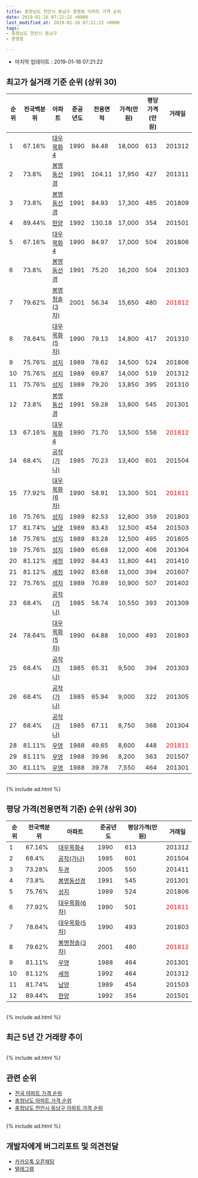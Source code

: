 ```yaml
---
title: 충청남도 천안시 동남구 봉명동 아파트 가격 순위
date: 2019-01-16 07:21:22 +0900
last_modified_at: 2019-01-16 07:21:22 +0900
tags:
- 충청남도 천안시 동남구
- 봉명동

---
```


* 마지막 업데이트 : 2019-01-16 07:21:22

## 최고가 실거래 기준 순위 (상위 30)


|순위|전국백분위|아파트|준공년도|전용면적|가격(만원)|평당가격(만원)|거래일|
|---|---|---|---|---|---|---|---|
|1|67.16%|[대우목화4](https://search.naver.com/search.naver?query=%EC%B6%A9%EC%B2%AD%EB%82%A8%EB%8F%84+%EC%B2%9C%EC%95%88%EC%8B%9C+%EB%8F%99%EB%82%A8%EA%B5%AC+%EB%B4%89%EB%AA%85%EB%8F%99+%EB%8C%80%EC%9A%B0%EB%AA%A9%ED%99%944)|1990|84.48|18,000|613|201312|
|2|73.8%|[봉명동선경](https://search.naver.com/search.naver?query=%EC%B6%A9%EC%B2%AD%EB%82%A8%EB%8F%84+%EC%B2%9C%EC%95%88%EC%8B%9C+%EB%8F%99%EB%82%A8%EA%B5%AC+%EB%B4%89%EB%AA%85%EB%8F%99+%EB%B4%89%EB%AA%85%EB%8F%99%EC%84%A0%EA%B2%BD)|1991|104.11|17,950|427|201311|
|3|73.8%|[봉명동선경](https://search.naver.com/search.naver?query=%EC%B6%A9%EC%B2%AD%EB%82%A8%EB%8F%84+%EC%B2%9C%EC%95%88%EC%8B%9C+%EB%8F%99%EB%82%A8%EA%B5%AC+%EB%B4%89%EB%AA%85%EB%8F%99+%EB%B4%89%EB%AA%85%EB%8F%99%EC%84%A0%EA%B2%BD)|1991|84.93|17,300|485|201809|
|4|89.44%|[한양](https://search.naver.com/search.naver?query=%EC%B6%A9%EC%B2%AD%EB%82%A8%EB%8F%84+%EC%B2%9C%EC%95%88%EC%8B%9C+%EB%8F%99%EB%82%A8%EA%B5%AC+%EB%B4%89%EB%AA%85%EB%8F%99+%ED%95%9C%EC%96%91)|1992|130.18|17,000|354|201501|
|5|67.16%|[대우목화4](https://search.naver.com/search.naver?query=%EC%B6%A9%EC%B2%AD%EB%82%A8%EB%8F%84+%EC%B2%9C%EC%95%88%EC%8B%9C+%EB%8F%99%EB%82%A8%EA%B5%AC+%EB%B4%89%EB%AA%85%EB%8F%99+%EB%8C%80%EC%9A%B0%EB%AA%A9%ED%99%944)|1990|84.97|17,000|504|201806|
|6|73.8%|[봉명동선경](https://search.naver.com/search.naver?query=%EC%B6%A9%EC%B2%AD%EB%82%A8%EB%8F%84+%EC%B2%9C%EC%95%88%EC%8B%9C+%EB%8F%99%EB%82%A8%EA%B5%AC+%EB%B4%89%EB%AA%85%EB%8F%99+%EB%B4%89%EB%AA%85%EB%8F%99%EC%84%A0%EA%B2%BD)|1991|75.20|16,200|504|201303|
|7|79.62%|[봉명청솔(3차)](https://search.naver.com/search.naver?query=%EC%B6%A9%EC%B2%AD%EB%82%A8%EB%8F%84+%EC%B2%9C%EC%95%88%EC%8B%9C+%EB%8F%99%EB%82%A8%EA%B5%AC+%EB%B4%89%EB%AA%85%EB%8F%99+%EB%B4%89%EB%AA%85%EC%B2%AD%EC%86%94%283%EC%B0%A8%29)|2001|56.34|15,650|480|<span style="color:red">201812</span>|
|8|78.64%|[대우목화(5차)](https://search.naver.com/search.naver?query=%EC%B6%A9%EC%B2%AD%EB%82%A8%EB%8F%84+%EC%B2%9C%EC%95%88%EC%8B%9C+%EB%8F%99%EB%82%A8%EA%B5%AC+%EB%B4%89%EB%AA%85%EB%8F%99+%EB%8C%80%EC%9A%B0%EB%AA%A9%ED%99%94%285%EC%B0%A8%29)|1990|79.13|14,800|417|201310|
|9|75.76%|[성지](https://search.naver.com/search.naver?query=%EC%B6%A9%EC%B2%AD%EB%82%A8%EB%8F%84+%EC%B2%9C%EC%95%88%EC%8B%9C+%EB%8F%99%EB%82%A8%EA%B5%AC+%EB%B4%89%EB%AA%85%EB%8F%99+%EC%84%B1%EC%A7%80)|1989|78.62|14,500|524|201806|
|10|75.76%|[성지](https://search.naver.com/search.naver?query=%EC%B6%A9%EC%B2%AD%EB%82%A8%EB%8F%84+%EC%B2%9C%EC%95%88%EC%8B%9C+%EB%8F%99%EB%82%A8%EA%B5%AC+%EB%B4%89%EB%AA%85%EB%8F%99+%EC%84%B1%EC%A7%80)|1989|69.87|14,000|519|201312|
|11|75.76%|[성지](https://search.naver.com/search.naver?query=%EC%B6%A9%EC%B2%AD%EB%82%A8%EB%8F%84+%EC%B2%9C%EC%95%88%EC%8B%9C+%EB%8F%99%EB%82%A8%EA%B5%AC+%EB%B4%89%EB%AA%85%EB%8F%99+%EC%84%B1%EC%A7%80)|1989|79.20|13,850|395|201310|
|12|73.8%|[봉명동선경](https://search.naver.com/search.naver?query=%EC%B6%A9%EC%B2%AD%EB%82%A8%EB%8F%84+%EC%B2%9C%EC%95%88%EC%8B%9C+%EB%8F%99%EB%82%A8%EA%B5%AC+%EB%B4%89%EB%AA%85%EB%8F%99+%EB%B4%89%EB%AA%85%EB%8F%99%EC%84%A0%EA%B2%BD)|1991|59.28|13,800|545|201301|
|13|67.16%|[대우목화4](https://search.naver.com/search.naver?query=%EC%B6%A9%EC%B2%AD%EB%82%A8%EB%8F%84+%EC%B2%9C%EC%95%88%EC%8B%9C+%EB%8F%99%EB%82%A8%EA%B5%AC+%EB%B4%89%EB%AA%85%EB%8F%99+%EB%8C%80%EC%9A%B0%EB%AA%A9%ED%99%944)|1990|71.70|13,500|556|<span style="color:red">201812</span>|
|14|68.4%|[공작(가나)](https://search.naver.com/search.naver?query=%EC%B6%A9%EC%B2%AD%EB%82%A8%EB%8F%84+%EC%B2%9C%EC%95%88%EC%8B%9C+%EB%8F%99%EB%82%A8%EA%B5%AC+%EB%B4%89%EB%AA%85%EB%8F%99+%EA%B3%B5%EC%9E%91%28%EA%B0%80%EB%82%98%29)|1985|70.23|13,400|601|201504|
|15|77.92%|[대우목화(6차)](https://search.naver.com/search.naver?query=%EC%B6%A9%EC%B2%AD%EB%82%A8%EB%8F%84+%EC%B2%9C%EC%95%88%EC%8B%9C+%EB%8F%99%EB%82%A8%EA%B5%AC+%EB%B4%89%EB%AA%85%EB%8F%99+%EB%8C%80%EC%9A%B0%EB%AA%A9%ED%99%94%286%EC%B0%A8%29)|1990|58.91|13,300|501|<span style="color:red">201811</span>|
|16|75.76%|[성지](https://search.naver.com/search.naver?query=%EC%B6%A9%EC%B2%AD%EB%82%A8%EB%8F%84+%EC%B2%9C%EC%95%88%EC%8B%9C+%EB%8F%99%EB%82%A8%EA%B5%AC+%EB%B4%89%EB%AA%85%EB%8F%99+%EC%84%B1%EC%A7%80)|1989|82.53|12,800|359|201803|
|17|81.74%|[남양](https://search.naver.com/search.naver?query=%EC%B6%A9%EC%B2%AD%EB%82%A8%EB%8F%84+%EC%B2%9C%EC%95%88%EC%8B%9C+%EB%8F%99%EB%82%A8%EA%B5%AC+%EB%B4%89%EB%AA%85%EB%8F%99+%EB%82%A8%EC%96%91)|1989|83.43|12,500|454|201503|
|18|75.76%|[성지](https://search.naver.com/search.naver?query=%EC%B6%A9%EC%B2%AD%EB%82%A8%EB%8F%84+%EC%B2%9C%EC%95%88%EC%8B%9C+%EB%8F%99%EB%82%A8%EA%B5%AC+%EB%B4%89%EB%AA%85%EB%8F%99+%EC%84%B1%EC%A7%80)|1989|83.28|12,500|495|201605|
|19|75.76%|[성지](https://search.naver.com/search.naver?query=%EC%B6%A9%EC%B2%AD%EB%82%A8%EB%8F%84+%EC%B2%9C%EC%95%88%EC%8B%9C+%EB%8F%99%EB%82%A8%EA%B5%AC+%EB%B4%89%EB%AA%85%EB%8F%99+%EC%84%B1%EC%A7%80)|1989|65.68|12,000|406|201304|
|20|81.12%|[세정](https://search.naver.com/search.naver?query=%EC%B6%A9%EC%B2%AD%EB%82%A8%EB%8F%84+%EC%B2%9C%EC%95%88%EC%8B%9C+%EB%8F%99%EB%82%A8%EA%B5%AC+%EB%B4%89%EB%AA%85%EB%8F%99+%EC%84%B8%EC%A0%95)|1992|84.43|11,800|441|201410|
|21|81.12%|[세정](https://search.naver.com/search.naver?query=%EC%B6%A9%EC%B2%AD%EB%82%A8%EB%8F%84+%EC%B2%9C%EC%95%88%EC%8B%9C+%EB%8F%99%EB%82%A8%EA%B5%AC+%EB%B4%89%EB%AA%85%EB%8F%99+%EC%84%B8%EC%A0%95)|1992|83.68|11,000|394|201607|
|22|75.76%|[성지](https://search.naver.com/search.naver?query=%EC%B6%A9%EC%B2%AD%EB%82%A8%EB%8F%84+%EC%B2%9C%EC%95%88%EC%8B%9C+%EB%8F%99%EB%82%A8%EA%B5%AC+%EB%B4%89%EB%AA%85%EB%8F%99+%EC%84%B1%EC%A7%80)|1989|70.89|10,900|507|201402|
|23|68.4%|[공작(가나)](https://search.naver.com/search.naver?query=%EC%B6%A9%EC%B2%AD%EB%82%A8%EB%8F%84+%EC%B2%9C%EC%95%88%EC%8B%9C+%EB%8F%99%EB%82%A8%EA%B5%AC+%EB%B4%89%EB%AA%85%EB%8F%99+%EA%B3%B5%EC%9E%91%28%EA%B0%80%EB%82%98%29)|1985|58.74|10,550|393|201309|
|24|78.64%|[대우목화(5차)](https://search.naver.com/search.naver?query=%EC%B6%A9%EC%B2%AD%EB%82%A8%EB%8F%84+%EC%B2%9C%EC%95%88%EC%8B%9C+%EB%8F%99%EB%82%A8%EA%B5%AC+%EB%B4%89%EB%AA%85%EB%8F%99+%EB%8C%80%EC%9A%B0%EB%AA%A9%ED%99%94%285%EC%B0%A8%29)|1990|64.88|10,000|493|201803|
|25|68.4%|[공작(가나)](https://search.naver.com/search.naver?query=%EC%B6%A9%EC%B2%AD%EB%82%A8%EB%8F%84+%EC%B2%9C%EC%95%88%EC%8B%9C+%EB%8F%99%EB%82%A8%EA%B5%AC+%EB%B4%89%EB%AA%85%EB%8F%99+%EA%B3%B5%EC%9E%91%28%EA%B0%80%EB%82%98%29)|1985|65.31|9,500|394|201303|
|26|68.4%|[공작(가나)](https://search.naver.com/search.naver?query=%EC%B6%A9%EC%B2%AD%EB%82%A8%EB%8F%84+%EC%B2%9C%EC%95%88%EC%8B%9C+%EB%8F%99%EB%82%A8%EA%B5%AC+%EB%B4%89%EB%AA%85%EB%8F%99+%EA%B3%B5%EC%9E%91%28%EA%B0%80%EB%82%98%29)|1985|65.94|9,000|322|201305|
|27|68.4%|[공작(가나)](https://search.naver.com/search.naver?query=%EC%B6%A9%EC%B2%AD%EB%82%A8%EB%8F%84+%EC%B2%9C%EC%95%88%EC%8B%9C+%EB%8F%99%EB%82%A8%EA%B5%AC+%EB%B4%89%EB%AA%85%EB%8F%99+%EA%B3%B5%EC%9E%91%28%EA%B0%80%EB%82%98%29)|1985|67.11|8,750|368|201304|
|28|81.11%|[우영](https://search.naver.com/search.naver?query=%EC%B6%A9%EC%B2%AD%EB%82%A8%EB%8F%84+%EC%B2%9C%EC%95%88%EC%8B%9C+%EB%8F%99%EB%82%A8%EA%B5%AC+%EB%B4%89%EB%AA%85%EB%8F%99+%EC%9A%B0%EC%98%81)|1988|49.65|8,600|448|<span style="color:red">201811</span>|
|29|81.11%|[우영](https://search.naver.com/search.naver?query=%EC%B6%A9%EC%B2%AD%EB%82%A8%EB%8F%84+%EC%B2%9C%EC%95%88%EC%8B%9C+%EB%8F%99%EB%82%A8%EA%B5%AC+%EB%B4%89%EB%AA%85%EB%8F%99+%EC%9A%B0%EC%98%81)|1988|39.96|8,200|363|201507|
|30|81.11%|[우영](https://search.naver.com/search.naver?query=%EC%B6%A9%EC%B2%AD%EB%82%A8%EB%8F%84+%EC%B2%9C%EC%95%88%EC%8B%9C+%EB%8F%99%EB%82%A8%EA%B5%AC+%EB%B4%89%EB%AA%85%EB%8F%99+%EC%9A%B0%EC%98%81)|1988|39.78|7,550|464|201301|


<br>
{% include ad.html %}
<br>

## 평당 가격(전용면적 기준) 순위 (상위 30)


|순위|전국백분위|아파트|준공년도|평당가격(만원)|거래일|
|---|---|---|---|---|---|
|1|67.16%|[대우목화4](https://search.naver.com/search.naver?query=%EC%B6%A9%EC%B2%AD%EB%82%A8%EB%8F%84+%EC%B2%9C%EC%95%88%EC%8B%9C+%EB%8F%99%EB%82%A8%EA%B5%AC+%EB%B4%89%EB%AA%85%EB%8F%99+%EB%8C%80%EC%9A%B0%EB%AA%A9%ED%99%944)|1990|613|201312|
|2|68.4%|[공작(가나)](https://search.naver.com/search.naver?query=%EC%B6%A9%EC%B2%AD%EB%82%A8%EB%8F%84+%EC%B2%9C%EC%95%88%EC%8B%9C+%EB%8F%99%EB%82%A8%EA%B5%AC+%EB%B4%89%EB%AA%85%EB%8F%99+%EA%B3%B5%EC%9E%91%28%EA%B0%80%EB%82%98%29)|1985|601|201504|
|3|73.28%|[두경](https://search.naver.com/search.naver?query=%EC%B6%A9%EC%B2%AD%EB%82%A8%EB%8F%84+%EC%B2%9C%EC%95%88%EC%8B%9C+%EB%8F%99%EB%82%A8%EA%B5%AC+%EB%B4%89%EB%AA%85%EB%8F%99+%EB%91%90%EA%B2%BD)|2005|550|201411|
|4|73.8%|[봉명동선경](https://search.naver.com/search.naver?query=%EC%B6%A9%EC%B2%AD%EB%82%A8%EB%8F%84+%EC%B2%9C%EC%95%88%EC%8B%9C+%EB%8F%99%EB%82%A8%EA%B5%AC+%EB%B4%89%EB%AA%85%EB%8F%99+%EB%B4%89%EB%AA%85%EB%8F%99%EC%84%A0%EA%B2%BD)|1991|545|201301|
|5|75.76%|[성지](https://search.naver.com/search.naver?query=%EC%B6%A9%EC%B2%AD%EB%82%A8%EB%8F%84+%EC%B2%9C%EC%95%88%EC%8B%9C+%EB%8F%99%EB%82%A8%EA%B5%AC+%EB%B4%89%EB%AA%85%EB%8F%99+%EC%84%B1%EC%A7%80)|1989|524|201806|
|6|77.92%|[대우목화(6차)](https://search.naver.com/search.naver?query=%EC%B6%A9%EC%B2%AD%EB%82%A8%EB%8F%84+%EC%B2%9C%EC%95%88%EC%8B%9C+%EB%8F%99%EB%82%A8%EA%B5%AC+%EB%B4%89%EB%AA%85%EB%8F%99+%EB%8C%80%EC%9A%B0%EB%AA%A9%ED%99%94%286%EC%B0%A8%29)|1990|501|<span style="color:red">201811</span>|
|7|78.64%|[대우목화(5차)](https://search.naver.com/search.naver?query=%EC%B6%A9%EC%B2%AD%EB%82%A8%EB%8F%84+%EC%B2%9C%EC%95%88%EC%8B%9C+%EB%8F%99%EB%82%A8%EA%B5%AC+%EB%B4%89%EB%AA%85%EB%8F%99+%EB%8C%80%EC%9A%B0%EB%AA%A9%ED%99%94%285%EC%B0%A8%29)|1990|493|201803|
|8|79.62%|[봉명청솔(3차)](https://search.naver.com/search.naver?query=%EC%B6%A9%EC%B2%AD%EB%82%A8%EB%8F%84+%EC%B2%9C%EC%95%88%EC%8B%9C+%EB%8F%99%EB%82%A8%EA%B5%AC+%EB%B4%89%EB%AA%85%EB%8F%99+%EB%B4%89%EB%AA%85%EC%B2%AD%EC%86%94%283%EC%B0%A8%29)|2001|480|<span style="color:red">201812</span>|
|9|81.11%|[우영](https://search.naver.com/search.naver?query=%EC%B6%A9%EC%B2%AD%EB%82%A8%EB%8F%84+%EC%B2%9C%EC%95%88%EC%8B%9C+%EB%8F%99%EB%82%A8%EA%B5%AC+%EB%B4%89%EB%AA%85%EB%8F%99+%EC%9A%B0%EC%98%81)|1988|464|201301|
|10|81.12%|[세정](https://search.naver.com/search.naver?query=%EC%B6%A9%EC%B2%AD%EB%82%A8%EB%8F%84+%EC%B2%9C%EC%95%88%EC%8B%9C+%EB%8F%99%EB%82%A8%EA%B5%AC+%EB%B4%89%EB%AA%85%EB%8F%99+%EC%84%B8%EC%A0%95)|1992|464|201312|
|11|81.74%|[남양](https://search.naver.com/search.naver?query=%EC%B6%A9%EC%B2%AD%EB%82%A8%EB%8F%84+%EC%B2%9C%EC%95%88%EC%8B%9C+%EB%8F%99%EB%82%A8%EA%B5%AC+%EB%B4%89%EB%AA%85%EB%8F%99+%EB%82%A8%EC%96%91)|1989|454|201503|
|12|89.44%|[한양](https://search.naver.com/search.naver?query=%EC%B6%A9%EC%B2%AD%EB%82%A8%EB%8F%84+%EC%B2%9C%EC%95%88%EC%8B%9C+%EB%8F%99%EB%82%A8%EA%B5%AC+%EB%B4%89%EB%AA%85%EB%8F%99+%ED%95%9C%EC%96%91)|1992|354|201501|


<br>
{% include ad.html %}
<br>

## 최근 5년 간 거래량 추이


<div style="width:100%;">
    <canvas id="deal_progress" height="250"></canvas>
</div>

<script>
new Chart(document.getElementById("deal_progress"), {
    type: 'line',
    data: {
        labels: ['201401','201402','201403','201404','201405','201406','201407','201408','201409','201410','201411','201412','201501','201502','201503','201504','201505','201506','201507','201508','201509','201510','201511','201512','201601','201602','201603','201604','201605','201606','201607','201608','201609','201610','201611','201612','201701','201702','201703','201704','201705','201706','201707','201708','201709','201710','201711','201712','201801','201802','201803','201804','201805','201806','201807','201808','201809','201810','201811','201812','201901'],
        datasets: [{
            label: '실거래 수',
            pointRadius: 1,
            data: [22, 23, 24, 14, 18, 9, 19, 34, 23, 26, 18, 6, 16, 16, 27, 16, 20, 11, 13, 16, 7, 9, 11, 12, 15, 6, 19, 10, 16, 17, 15, 21, 15, 10, 16, 11, 11, 11, 17, 14, 14, 24, 14, 11, 16, 7, 12, 9, 10, 11, 28, 12, 19, 9, 11, 8, 12, 9, 12, 7, 0],
            borderColor: "rgba(255, 201, 14, 1)",
            backgroundColor: "rgba(255, 201, 14, 0.5)",
            fill: true,
        }]
    },
    options: {
        responsive: true,
        title: {
            display: true,
            text: '5년간 거래량 추이'
        },
        tooltips: {
            mode: 'index',
            intersect: false,
        },
        hover: {
            mode: 'nearest',
            intersect: true
        },
        scales: {
            xAxes: [{
                display: true,
                scaleLabel: {
                    display: true,
                    labelString: '년/월'
                }
            }],
            yAxes: [{
                display: true,
                ticks: {
                    suggestedMin: 0,
                },
                scaleLabel: {
                    display: true,
                    labelString: '실거래 수'
                }
            }]
        }
    }
});

</script>


<br>
{% include ad.html %}
<br>

## 관련 순위

- [전국 아파트 가격 순위](https://inasie.github.io/apt-ranking/전국)
- [충청남도 아파트 가격 순위](https://inasie.github.io/apt-ranking/충청남도)
- [충청남도 천안시 동남구 아파트 가격 순위](https://inasie.github.io/apt-ranking/충청남도-천안시-동남구)


<br>
{% include ad.html %}
<br>

## 개발자에게 버그리포트 및 의견전달

- [카카오톡 오픈채팅](https://open.kakao.com/o/gLJUAP4)
- [텔레그램](https://t.me/inasie)

